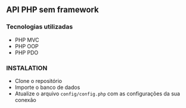 
## API PHP sem framework

### Tecnologias utilizadas

  - PHP MVC
  - PHP OOP
  - PHP PDO

### INSTALATION
  - Clone o repositório
  - Importe o banco de dados 
  - Atualize o arquivo `config/config.php` com as configurações da sua conexão

### 